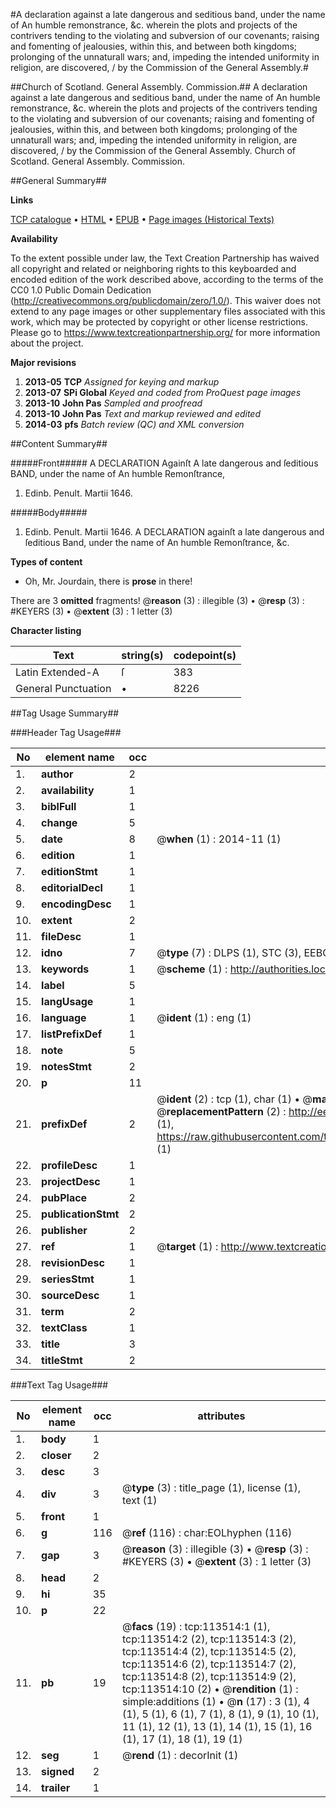 #A declaration against a late dangerous and seditious band, under the name of An humble remonstrance, &c. wherein the plots and projects of the contrivers tending to the violating and subversion of our covenants; raising and fomenting of jealousies, within this, and between both kingdoms; prolonging of the unnaturall wars; and, impeding the intended uniformity in religion, are discovered, / by the Commission of the General Assembly.#

##Church of Scotland. General Assembly. Commission.##
A declaration against a late dangerous and seditious band, under the name of An humble remonstrance, &c. wherein the plots and projects of the contrivers tending to the violating and subversion of our covenants; raising and fomenting of jealousies, within this, and between both kingdoms; prolonging of the unnaturall wars; and, impeding the intended uniformity in religion, are discovered, / by the Commission of the General Assembly.
Church of Scotland. General Assembly. Commission.

##General Summary##

**Links**

[TCP catalogue](http://www.ota.ox.ac.uk/tcp/)  • 
[HTML](http://tei.it.ox.ac.uk/tcp/Texts-HTML/free/A82/A82033.html)  • 
[EPUB](http://tei.it.ox.ac.uk/tcp/Texts-EPUB/free/A82/A82033.epub) • 
[Page images (Historical Texts)](https://historicaltexts.jisc.ac.uk/eebo-99861381e)

**Availability**

To the extent possible under law, the Text Creation Partnership has waived all copyright and related or neighboring rights to this keyboarded and encoded edition of the work described above, according to the terms of the CC0 1.0 Public Domain Dedication (http://creativecommons.org/publicdomain/zero/1.0/). This waiver does not extend to any page images or other supplementary files associated with this work, which may be protected by copyright or other license restrictions. Please go to https://www.textcreationpartnership.org/ for more information about the project.

**Major revisions**

1. __2013-05__ __TCP__ *Assigned for keying and markup*
1. __2013-07__ __SPi Global__ *Keyed and coded from ProQuest page images*
1. __2013-10__ __John Pas__ *Sampled and proofread*
1. __2013-10__ __John Pas__ *Text and markup reviewed and edited*
1. __2014-03__ __pfs__ *Batch review (QC) and XML conversion*

##Content Summary##

#####Front#####
A DECLARATION Againſt A late dangerous and ſeditious BAND, under the name of An humble Remonſtrance,
1. Edinb. Penult. Martii 1646.

#####Body#####

1. Edinb. Penult. Martii 1646. A DECLARATION againſt a late dangerous and ſeditious Band, under the name of An humble Remonſtrance, &c.

**Types of content**

  * Oh, Mr. Jourdain, there is **prose** in there!

There are 3 **omitted** fragments! 
 @__reason__ (3) : illegible (3)  •  @__resp__ (3) : #KEYERS (3)  •  @__extent__ (3) : 1 letter (3)

**Character listing**


|Text|string(s)|codepoint(s)|
|---|---|---|
|Latin Extended-A|ſ|383|
|General Punctuation|•|8226|

##Tag Usage Summary##

###Header Tag Usage###

|No|element name|occ|attributes|
|---|---|---|---|
|1.|__author__|2||
|2.|__availability__|1||
|3.|__biblFull__|1||
|4.|__change__|5||
|5.|__date__|8| @__when__ (1) : 2014-11 (1)|
|6.|__edition__|1||
|7.|__editionStmt__|1||
|8.|__editorialDecl__|1||
|9.|__encodingDesc__|1||
|10.|__extent__|2||
|11.|__fileDesc__|1||
|12.|__idno__|7| @__type__ (7) : DLPS (1), STC (3), EEBO-CITATION (1), PROQUEST (1), VID (1)|
|13.|__keywords__|1| @__scheme__ (1) : http://authorities.loc.gov/ (1)|
|14.|__label__|5||
|15.|__langUsage__|1||
|16.|__language__|1| @__ident__ (1) : eng (1)|
|17.|__listPrefixDef__|1||
|18.|__note__|5||
|19.|__notesStmt__|2||
|20.|__p__|11||
|21.|__prefixDef__|2| @__ident__ (2) : tcp (1), char (1)  •  @__matchPattern__ (2) : ([0-9\-]+):([0-9IVX]+) (1), (.+) (1)  •  @__replacementPattern__ (2) : http://eebo.chadwyck.com/downloadtiff?vid=$1&page=$2 (1), https://raw.githubusercontent.com/textcreationpartnership/Texts/master/tcpchars.xml#$1 (1)|
|22.|__profileDesc__|1||
|23.|__projectDesc__|1||
|24.|__pubPlace__|2||
|25.|__publicationStmt__|2||
|26.|__publisher__|2||
|27.|__ref__|1| @__target__ (1) : http://www.textcreationpartnership.org/docs/. (1)|
|28.|__revisionDesc__|1||
|29.|__seriesStmt__|1||
|30.|__sourceDesc__|1||
|31.|__term__|2||
|32.|__textClass__|1||
|33.|__title__|3||
|34.|__titleStmt__|2||


###Text Tag Usage###

|No|element name|occ|attributes|
|---|---|---|---|
|1.|__body__|1||
|2.|__closer__|2||
|3.|__desc__|3||
|4.|__div__|3| @__type__ (3) : title_page (1), license (1), text (1)|
|5.|__front__|1||
|6.|__g__|116| @__ref__ (116) : char:EOLhyphen (116)|
|7.|__gap__|3| @__reason__ (3) : illegible (3)  •  @__resp__ (3) : #KEYERS (3)  •  @__extent__ (3) : 1 letter (3)|
|8.|__head__|2||
|9.|__hi__|35||
|10.|__p__|22||
|11.|__pb__|19| @__facs__ (19) : tcp:113514:1 (1), tcp:113514:2 (2), tcp:113514:3 (2), tcp:113514:4 (2), tcp:113514:5 (2), tcp:113514:6 (2), tcp:113514:7 (2), tcp:113514:8 (2), tcp:113514:9 (2), tcp:113514:10 (2)  •  @__rendition__ (1) : simple:additions (1)  •  @__n__ (17) : 3 (1), 4 (1), 5 (1), 6 (1), 7 (1), 8 (1), 9 (1), 10 (1), 11 (1), 12 (1), 13 (1), 14 (1), 15 (1), 16 (1), 17 (1), 18 (1), 19 (1)|
|12.|__seg__|1| @__rend__ (1) : decorInit (1)|
|13.|__signed__|2||
|14.|__trailer__|1||
